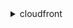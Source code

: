 <details><summary>cloudfront</summary><blockquote>

- **<details><summary>associate-alias</summary><blockquote>**

  * --target-distribution-id
  * --alias
  * --cli-input-json
  * --cli-input-yaml
  * --generate-cli-skeleton


- **<details><summary>create-cache-policy</summary><blockquote>**

  * --cache-policy-config
  * --cli-input-json
  * --cli-input-yaml
  * --generate-cli-skeleton


- **<details><summary>create-cloud-front-origin-access-identity</summary><blockquote>**

  * --cloud-front-origin-access-identity-config
  * --cli-input-json
  * --cli-input-yaml
  * --generate-cli-skeleton


- **<details><summary>create-distribution</summary><blockquote>**

  * --distribution-config
  * --origin-domain-name
  * --default-root-object
  * --cli-input-json
  * --cli-input-yaml
  * --generate-cli-skeleton


- **<details><summary>create-distribution-with-tags</summary><blockquote>**

  * --distribution-config-with-tags
  * --cli-input-json
  * --cli-input-yaml
  * --generate-cli-skeleton


- **<details><summary>create-field-level-encryption-config</summary><blockquote>**

  * --field-level-encryption-config
  * --cli-input-json
  * --cli-input-yaml
  * --generate-cli-skeleton


- **<details><summary>create-field-level-encryption-profile</summary><blockquote>**

  * --field-level-encryption-profile-config
  * --cli-input-json
  * --cli-input-yaml
  * --generate-cli-skeleton


- **<details><summary>create-function</summary><blockquote>**

  * --name
  * --function-config
  * --function-code
  * --cli-input-json
  * --cli-input-yaml
  * --generate-cli-skeleton


- **<details><summary>create-invalidation</summary><blockquote>**

  * --distribution-id
  * --invalidation-batch
  * --paths
  * --cli-input-json
  * --cli-input-yaml
  * --generate-cli-skeleton


- **<details><summary>create-key-group</summary><blockquote>**

  * --key-group-config
  * --cli-input-json
  * --cli-input-yaml
  * --generate-cli-skeleton


- **<details><summary>create-monitoring-subscription</summary><blockquote>**

  * --distribution-id
  * --monitoring-subscription
  * --cli-input-json
  * --cli-input-yaml
  * --generate-cli-skeleton


- **<details><summary>create-origin-request-policy</summary><blockquote>**

  * --origin-request-policy-config
  * --cli-input-json
  * --cli-input-yaml
  * --generate-cli-skeleton


- **<details><summary>create-public-key</summary><blockquote>**

  * --public-key-config
  * --cli-input-json
  * --cli-input-yaml
  * --generate-cli-skeleton


- **<details><summary>create-realtime-log-config</summary><blockquote>**

  * --end-points
  * --fields
  * --name
  * --sampling-rate
  * --cli-input-json
  * --cli-input-yaml
  * --generate-cli-skeleton


- **<details><summary>create-streaming-distribution</summary><blockquote>**

  * --streaming-distribution-config
  * --cli-input-json
  * --cli-input-yaml
  * --generate-cli-skeleton


- **<details><summary>create-streaming-distribution-with-tags</summary><blockquote>**

  * --streaming-distribution-config-with-tags
  * --cli-input-json
  * --cli-input-yaml
  * --generate-cli-skeleton


- **<details><summary>delete-cache-policy</summary><blockquote>**

  * --id
  * --if-match
  * --cli-input-json
  * --cli-input-yaml
  * --generate-cli-skeleton


- **<details><summary>delete-cloud-front-origin-access-identity</summary><blockquote>**

  * --id
  * --if-match
  * --cli-input-json
  * --cli-input-yaml
  * --generate-cli-skeleton


- **<details><summary>delete-distribution</summary><blockquote>**

  * --id
  * --if-match
  * --cli-input-json
  * --cli-input-yaml
  * --generate-cli-skeleton


- **<details><summary>delete-field-level-encryption-config</summary><blockquote>**

  * --id
  * --if-match
  * --cli-input-json
  * --cli-input-yaml
  * --generate-cli-skeleton


- **<details><summary>delete-field-level-encryption-profile</summary><blockquote>**

  * --id
  * --if-match
  * --cli-input-json
  * --cli-input-yaml
  * --generate-cli-skeleton


- **<details><summary>delete-function</summary><blockquote>**

  * --name
  * --if-match
  * --cli-input-json
  * --cli-input-yaml
  * --generate-cli-skeleton


- **<details><summary>delete-key-group</summary><blockquote>**

  * --id
  * --if-match
  * --cli-input-json
  * --cli-input-yaml
  * --generate-cli-skeleton


- **<details><summary>delete-monitoring-subscription</summary><blockquote>**

  * --distribution-id
  * --cli-input-json
  * --cli-input-yaml
  * --generate-cli-skeleton


- **<details><summary>delete-origin-request-policy</summary><blockquote>**

  * --id
  * --if-match
  * --cli-input-json
  * --cli-input-yaml
  * --generate-cli-skeleton


- **<details><summary>delete-public-key</summary><blockquote>**

  * --id
  * --if-match
  * --cli-input-json
  * --cli-input-yaml
  * --generate-cli-skeleton


- **<details><summary>delete-realtime-log-config</summary><blockquote>**

  * --name
  * --arn
  * --cli-input-json
  * --cli-input-yaml
  * --generate-cli-skeleton


- **<details><summary>delete-streaming-distribution</summary><blockquote>**

  * --id
  * --if-match
  * --cli-input-json
  * --cli-input-yaml
  * --generate-cli-skeleton


- **<details><summary>describe-function</summary><blockquote>**

  * --name
  * --stage
  * --cli-input-json
  * --cli-input-yaml
  * --generate-cli-skeleton


- **<details><summary>get-cache-policy</summary><blockquote>**

  * --id
  * --cli-input-json
  * --cli-input-yaml
  * --generate-cli-skeleton


- **<details><summary>get-cache-policy-config</summary><blockquote>**

  * --id
  * --cli-input-json
  * --cli-input-yaml
  * --generate-cli-skeleton


- **<details><summary>get-cloud-front-origin-access-identity</summary><blockquote>**

  * --id
  * --cli-input-json
  * --cli-input-yaml
  * --generate-cli-skeleton


- **<details><summary>get-cloud-front-origin-access-identity-config</summary><blockquote>**

  * --id
  * --cli-input-json
  * --cli-input-yaml
  * --generate-cli-skeleton


- **<details><summary>get-distribution</summary><blockquote>**

  * --id
  * --cli-input-json
  * --cli-input-yaml
  * --generate-cli-skeleton


- **<details><summary>get-distribution-config</summary><blockquote>**

  * --id
  * --cli-input-json
  * --cli-input-yaml
  * --generate-cli-skeleton


- **<details><summary>get-field-level-encryption</summary><blockquote>**

  * --id
  * --cli-input-json
  * --cli-input-yaml
  * --generate-cli-skeleton


- **<details><summary>get-field-level-encryption-config</summary><blockquote>**

  * --id
  * --cli-input-json
  * --cli-input-yaml
  * --generate-cli-skeleton


- **<details><summary>get-field-level-encryption-profile</summary><blockquote>**

  * --id
  * --cli-input-json
  * --cli-input-yaml
  * --generate-cli-skeleton


- **<details><summary>get-field-level-encryption-profile-config</summary><blockquote>**

  * --id
  * --cli-input-json
  * --cli-input-yaml
  * --generate-cli-skeleton


- **<details><summary>get-function</summary><blockquote>**

  * --name
  * --stage


- **<details><summary>get-invalidation</summary><blockquote>**

  * --distribution-id
  * --id
  * --cli-input-json
  * --cli-input-yaml
  * --generate-cli-skeleton


- **<details><summary>get-key-group</summary><blockquote>**

  * --id
  * --cli-input-json
  * --cli-input-yaml
  * --generate-cli-skeleton


- **<details><summary>get-key-group-config</summary><blockquote>**

  * --id
  * --cli-input-json
  * --cli-input-yaml
  * --generate-cli-skeleton


- **<details><summary>get-monitoring-subscription</summary><blockquote>**

  * --distribution-id
  * --cli-input-json
  * --cli-input-yaml
  * --generate-cli-skeleton


- **<details><summary>get-origin-request-policy</summary><blockquote>**

  * --id
  * --cli-input-json
  * --cli-input-yaml
  * --generate-cli-skeleton


- **<details><summary>get-origin-request-policy-config</summary><blockquote>**

  * --id
  * --cli-input-json
  * --cli-input-yaml
  * --generate-cli-skeleton


- **<details><summary>get-public-key</summary><blockquote>**

  * --id
  * --cli-input-json
  * --cli-input-yaml
  * --generate-cli-skeleton


- **<details><summary>get-public-key-config</summary><blockquote>**

  * --id
  * --cli-input-json
  * --cli-input-yaml
  * --generate-cli-skeleton


- **<details><summary>get-realtime-log-config</summary><blockquote>**

  * --name
  * --arn
  * --cli-input-json
  * --cli-input-yaml
  * --generate-cli-skeleton


- **<details><summary>get-streaming-distribution</summary><blockquote>**

  * --id
  * --cli-input-json
  * --cli-input-yaml
  * --generate-cli-skeleton


- **<details><summary>get-streaming-distribution-config</summary><blockquote>**

  * --id
  * --cli-input-json
  * --cli-input-yaml
  * --generate-cli-skeleton


- **<details><summary>help</summary><blockquote>**

  * 


- **<details><summary>list-cache-policies</summary><blockquote>**

  * --type
  * --marker
  * --max-items
  * --cli-input-json
  * --cli-input-yaml
  * --generate-cli-skeleton


- **<details><summary>list-cloud-front-origin-access-identities</summary><blockquote>**

  * --max-items
  * --cli-input-json
  * --cli-input-yaml
  * --starting-token
  * --page-size
  * --generate-cli-skeleton


- **<details><summary>list-conflicting-aliases</summary><blockquote>**

  * --distribution-id
  * --alias
  * --marker
  * --max-items
  * --cli-input-json
  * --cli-input-yaml
  * --generate-cli-skeleton


- **<details><summary>list-distributions</summary><blockquote>**

  * --max-items
  * --cli-input-json
  * --cli-input-yaml
  * --starting-token
  * --page-size
  * --generate-cli-skeleton


- **<details><summary>list-distributions-by-cache-policy-id</summary><blockquote>**

  * --marker
  * --max-items
  * --cache-policy-id
  * --cli-input-json
  * --cli-input-yaml
  * --generate-cli-skeleton


- **<details><summary>list-distributions-by-key-group</summary><blockquote>**

  * --marker
  * --max-items
  * --key-group-id
  * --cli-input-json
  * --cli-input-yaml
  * --generate-cli-skeleton


- **<details><summary>list-distributions-by-origin-request-policy-id</summary><blockquote>**

  * --marker
  * --max-items
  * --origin-request-policy-id
  * --cli-input-json
  * --cli-input-yaml
  * --generate-cli-skeleton


- **<details><summary>list-distributions-by-realtime-log-config</summary><blockquote>**

  * --marker
  * --max-items
  * --realtime-log-config-name
  * --realtime-log-config-arn
  * --cli-input-json
  * --cli-input-yaml
  * --generate-cli-skeleton


- **<details><summary>list-distributions-by-web-acl-id</summary><blockquote>**

  * --marker
  * --max-items
  * --web-acl-id
  * --cli-input-json
  * --cli-input-yaml
  * --generate-cli-skeleton


- **<details><summary>list-field-level-encryption-configs</summary><blockquote>**

  * --marker
  * --max-items
  * --cli-input-json
  * --cli-input-yaml
  * --generate-cli-skeleton


- **<details><summary>list-field-level-encryption-profiles</summary><blockquote>**

  * --marker
  * --max-items
  * --cli-input-json
  * --cli-input-yaml
  * --generate-cli-skeleton


- **<details><summary>list-functions</summary><blockquote>**

  * --marker
  * --max-items
  * --stage
  * --cli-input-json
  * --cli-input-yaml
  * --generate-cli-skeleton


- **<details><summary>list-invalidations</summary><blockquote>**

  * --distribution-id
  * --max-items
  * --cli-input-json
  * --cli-input-yaml
  * --starting-token
  * --page-size
  * --generate-cli-skeleton


- **<details><summary>list-key-groups</summary><blockquote>**

  * --marker
  * --max-items
  * --cli-input-json
  * --cli-input-yaml
  * --generate-cli-skeleton


- **<details><summary>list-origin-request-policies</summary><blockquote>**

  * --type
  * --marker
  * --max-items
  * --cli-input-json
  * --cli-input-yaml
  * --generate-cli-skeleton


- **<details><summary>list-public-keys</summary><blockquote>**

  * --marker
  * --max-items
  * --cli-input-json
  * --cli-input-yaml
  * --generate-cli-skeleton


- **<details><summary>list-realtime-log-configs</summary><blockquote>**

  * --max-items
  * --marker
  * --cli-input-json
  * --cli-input-yaml
  * --generate-cli-skeleton


- **<details><summary>list-streaming-distributions</summary><blockquote>**

  * --max-items
  * --cli-input-json
  * --cli-input-yaml
  * --starting-token
  * --page-size
  * --generate-cli-skeleton


- **<details><summary>list-tags-for-resource</summary><blockquote>**

  * --resource
  * --cli-input-json
  * --cli-input-yaml
  * --generate-cli-skeleton


- **<details><summary>publish-function</summary><blockquote>**

  * --name
  * --if-match
  * --cli-input-json
  * --cli-input-yaml
  * --generate-cli-skeleton


- **<details><summary>sign</summary><blockquote>**

  * --url
  * --key-pair-id
  * --private-key
  * --date-less-than
  * --date-greater-than
  * --ip-address


- **<details><summary>tag-resource</summary><blockquote>**

  * --resource
  * --tags
  * --cli-input-json
  * --cli-input-yaml
  * --generate-cli-skeleton


- **<details><summary>test-function</summary><blockquote>**

  * --name
  * --if-match
  * --stage
  * --event-object
  * --cli-input-json
  * --cli-input-yaml
  * --generate-cli-skeleton


- **<details><summary>untag-resource</summary><blockquote>**

  * --resource
  * --tag-keys
  * --cli-input-json
  * --cli-input-yaml
  * --generate-cli-skeleton


- **<details><summary>update-cache-policy</summary><blockquote>**

  * --cache-policy-config
  * --id
  * --if-match
  * --cli-input-json
  * --cli-input-yaml
  * --generate-cli-skeleton


- **<details><summary>update-cloud-front-origin-access-identity</summary><blockquote>**

  * --cloud-front-origin-access-identity-config
  * --id
  * --if-match
  * --cli-input-json
  * --cli-input-yaml
  * --generate-cli-skeleton


- **<details><summary>update-distribution</summary><blockquote>**

  * --distribution-config
  * --id
  * --if-match
  * --default-root-object
  * --cli-input-json
  * --cli-input-yaml
  * --generate-cli-skeleton


- **<details><summary>update-field-level-encryption-config</summary><blockquote>**

  * --field-level-encryption-config
  * --id
  * --if-match
  * --cli-input-json
  * --cli-input-yaml
  * --generate-cli-skeleton


- **<details><summary>update-field-level-encryption-profile</summary><blockquote>**

  * --field-level-encryption-profile-config
  * --id
  * --if-match
  * --cli-input-json
  * --cli-input-yaml
  * --generate-cli-skeleton


- **<details><summary>update-function</summary><blockquote>**

  * --name
  * --if-match
  * --function-config
  * --function-code
  * --cli-input-json
  * --cli-input-yaml
  * --generate-cli-skeleton


- **<details><summary>update-key-group</summary><blockquote>**

  * --key-group-config
  * --id
  * --if-match
  * --cli-input-json
  * --cli-input-yaml
  * --generate-cli-skeleton


- **<details><summary>update-origin-request-policy</summary><blockquote>**

  * --origin-request-policy-config
  * --id
  * --if-match
  * --cli-input-json
  * --cli-input-yaml
  * --generate-cli-skeleton


- **<details><summary>update-public-key</summary><blockquote>**

  * --public-key-config
  * --id
  * --if-match
  * --cli-input-json
  * --cli-input-yaml
  * --generate-cli-skeleton


- **<details><summary>update-realtime-log-config</summary><blockquote>**

  * --end-points
  * --fields
  * --name
  * --arn
  * --sampling-rate
  * --cli-input-json
  * --cli-input-yaml
  * --generate-cli-skeleton


- **<details><summary>update-streaming-distribution</summary><blockquote>**

  * --streaming-distribution-config
  * --id
  * --if-match
  * --cli-input-json
  * --cli-input-yaml
  * --generate-cli-skeleton


- **<details><summary>wait</summary><blockquote>**

  * 


</blockquote></details>
</blockquote></details>
</blockquote></details>
</blockquote></details>
</blockquote></details>
</blockquote></details>
</blockquote></details>
</blockquote></details>
</blockquote></details>
</blockquote></details>
</blockquote></details>
</blockquote></details>
</blockquote></details>
</blockquote></details>
</blockquote></details>
</blockquote></details>
</blockquote></details>
</blockquote></details>
</blockquote></details>
</blockquote></details>
</blockquote></details>
</blockquote></details>
</blockquote></details>
</blockquote></details>
</blockquote></details>
</blockquote></details>
</blockquote></details>
</blockquote></details>
</blockquote></details>
</blockquote></details>
</blockquote></details>
</blockquote></details>
</blockquote></details>
</blockquote></details>
</blockquote></details>
</blockquote></details>
</blockquote></details>
</blockquote></details>
</blockquote></details>
</blockquote></details>
</blockquote></details>
</blockquote></details>
</blockquote></details>
</blockquote></details>
</blockquote></details>
</blockquote></details>
</blockquote></details>
</blockquote></details>
</blockquote></details>
</blockquote></details>
</blockquote></details>
</blockquote></details>
</blockquote></details>
</blockquote></details>
</blockquote></details>
</blockquote></details>
</blockquote></details>
</blockquote></details>
</blockquote></details>
</blockquote></details>
</blockquote></details>
</blockquote></details>
</blockquote></details>
</blockquote></details>
</blockquote></details>
</blockquote></details>
</blockquote></details>
</blockquote></details>
</blockquote></details>
</blockquote></details>
</blockquote></details>
</blockquote></details>
</blockquote></details>
</blockquote></details>
</blockquote></details>
</blockquote></details>
</blockquote></details>
</blockquote></details>
</blockquote></details>
</blockquote></details>
</blockquote></details>
</blockquote></details>
</blockquote></details>
</blockquote></details>
</blockquote></details>
</blockquote></details>
</blockquote></details>
</blockquote></details>
</blockquote></details>
